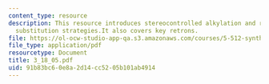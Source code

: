 ```yaml
---
content_type: resource
description: This resource introduces stereocontrolled alkylation and related electrophilic
  substitution strategies.It also covers key retrons.
file: https://ol-ocw-studio-app-qa.s3.amazonaws.com/courses/5-512-synthetic-organic-chemistry-ii-spring-2005/91b83bc60e8a2d14cc5205b101ab4914_3_18_05.pdf
file_type: application/pdf
resourcetype: Document
title: 3_18_05.pdf
uid: 91b83bc6-0e8a-2d14-cc52-05b101ab4914
---
```

